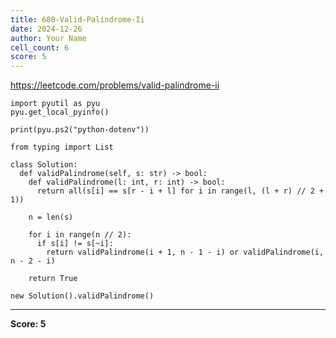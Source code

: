 ```yaml
---
title: 680-Valid-Palindrome-Ii
date: 2024-12-26
author: Your Name
cell_count: 6
score: 5
---
```


https://leetcode.com/problems/valid-palindrome-ii


```
import pyutil as pyu
pyu.get_local_pyinfo()
```


```
print(pyu.ps2("python-dotenv"))
```


```
from typing import List
```


```
class Solution:
  def validPalindrome(self, s: str) -> bool:
    def validPalindrome(l: int, r: int) -> bool:
      return all(s[i] == s[r - i + l] for i in range(l, (l + r) // 2 + 1))

    n = len(s)

    for i in range(n // 2):
      if s[i] != s[~i]:
        return validPalindrome(i + 1, n - 1 - i) or validPalindrome(i, n - 2 - i)

    return True
```


```
new Solution().validPalindrome()
```


---
**Score: 5**